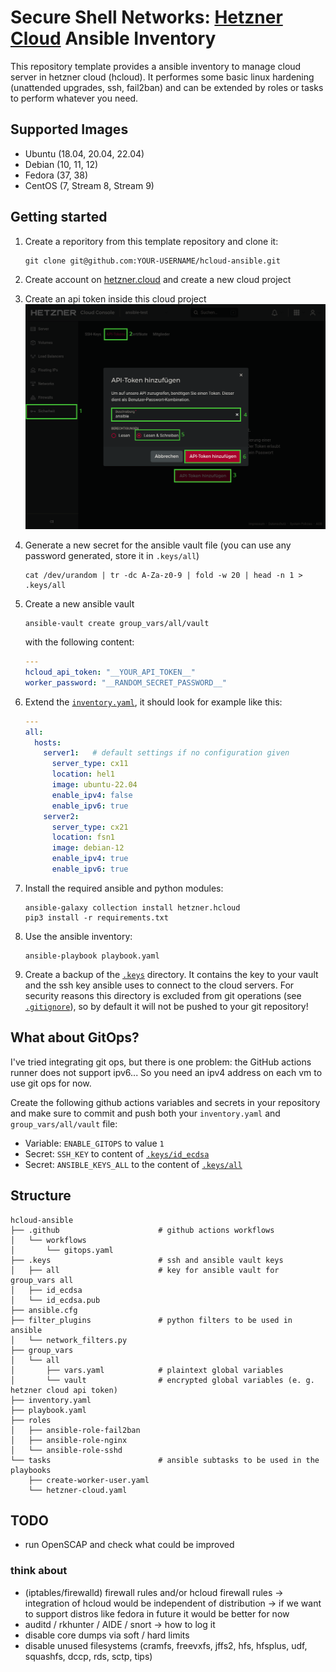 # Secure Shell Networks: [Hetzner Cloud](https://www.hetzner.com/cloud) Ansible Inventory

This repository template provides a ansible inventory to manage cloud server in 
hetzner cloud (hcloud). It performes some basic linux hardening (unattended upgrades, 
ssh, fail2ban) and can be extended by roles or tasks to perform whatever you need.

## Supported Images
- Ubuntu (18.04, 20.04, 22.04)
- Debian (10, 11, 12)
- Fedora (37, 38)
- CentOS (7, Stream 8, Stream 9)

## Getting started
1. Create a reporitory from this template repository and clone it:
   ```shell
   git clone git@github.com:YOUR-USERNAME/hcloud-ansible.git
   ```
2. Create account on [hetzner.cloud](https://console.hetzner.cloud/) and create a new cloud project
3. Create an api token inside this cloud project
   ![Creating an api token in the hetzner cloud console](./img/hetzner-create-api-token.png)
4. Generate a new secret for the ansible vault file (you can use any password generated, store it in `.keys/all`)
   ```shell
   cat /dev/urandom | tr -dc A-Za-z0-9 | fold -w 20 | head -n 1 > .keys/all
   ```
5. Create a new ansible vault
   ```shell
   ansible-vault create group_vars/all/vault
   ```
   with the following content:
   ```yaml
   ---
   hcloud_api_token: "__YOUR_API_TOKEN__"
   worker_password: "__RANDOM_SECRET_PASSWORD__"
   ```
6. Extend the [`inventory.yaml`](./inventory.yaml), it should look for example like this:
   ```yaml
   ---
   all:
     hosts:
       server1:   # default settings if no configuration given
         server_type: cx11
         location: hel1
         image: ubuntu-22.04
         enable_ipv4: false
         enable_ipv6: true
       server2:
         server_type: cx21
         location: fsn1
         image: debian-12
         enable_ipv4: true
         enable_ipv6: true
   ```

7. Install the required ansible and python modules:
   ```shell
   ansible-galaxy collection install hetzner.hcloud
   pip3 install -r requirements.txt
   ```
8. Use the ansible inventory:
   ```shell
   ansible-playbook playbook.yaml
   ```
9. Create a backup of the [`.keys`](./keys/) directory. It contains the key to your vault 
   and the ssh key ansible uses to connect to the cloud servers. For security reasons this 
   directory is excluded from git operations (see [`.gitignore`](./.gitignore)), so by 
   default it will not be pushed to your git repository!

## What about GitOps?
I've tried integrating git ops, but there is one problem: the GitHub actions runner does 
not support ipv6... So you need an ipv4 address on each vm to use git ops for now.

Create the following github actions variables and secrets in your repository and make 
sure to commit and push both your `inventory.yaml` and `group_vars/all/vault` file:
- Variable: `ENABLE_GITOPS` to value `1`
- Secret: `SSH_KEY` to content of [`.keys/id_ecdsa`](./keys/id_ecdsa)
- Secret: `ANSIBLE_KEYS_ALL` to the content of [`.keys/all`](./keys/all)

## Structure
```shell
hcloud-ansible
├── .github                      # github actions workflows
│   └── workflows
│       └── gitops.yaml
├── .keys                        # ssh and ansible vault keys
│   ├── all                      # key for ansible vault for group_vars all
│   ├── id_ecdsa
│   └── id_ecdsa.pub
├── ansible.cfg
├── filter_plugins               # python filters to be used in ansible
│   └── network_filters.py
├── group_vars
│   └── all
│       ├── vars.yaml            # plaintext global variables
│       └── vault                # encrypted global variables (e. g. hetzner cloud api token)
├── inventory.yaml
├── playbook.yaml
├── roles
│   ├── ansible-role-fail2ban
│   ├── ansible-role-nginx
│   └── ansible-role-sshd
└── tasks                        # ansible subtasks to be used in the playbooks
    ├── create-worker-user.yaml
    └── hetzner-cloud.yaml
```

## TODO
- run OpenSCAP and check what could be improved

### think about
- (iptables/firewalld) firewall rules and/or hcloud firewall rules -> integration of hcloud would be independent of distribution -> if we want to support distros like fedora in future it would be better for now
- auditd / rkhunter / AIDE / snort -> how to log it
- disable core dumps via soft / hard limits
- disable unused filesystems (cramfs, freevxfs, jffs2, hfs, hfsplus, udf, squashfs, dccp, rds, sctp, tips)

